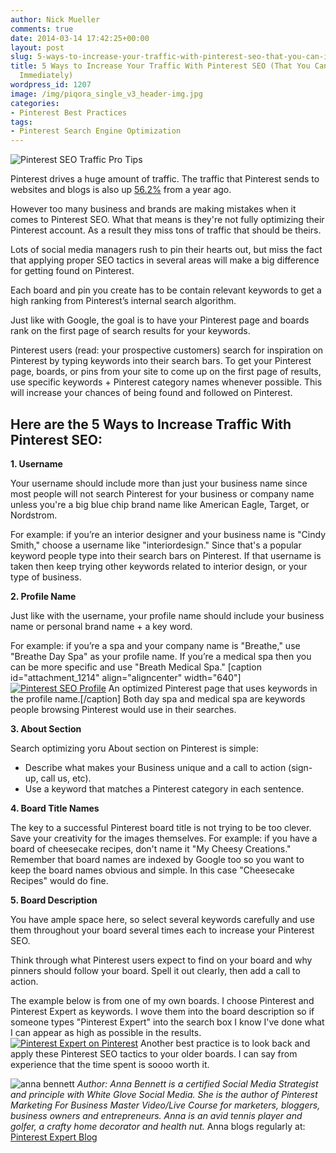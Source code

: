 ```yaml
---
author: Nick Mueller
comments: true
date: 2014-03-14 17:42:25+00:00
layout: post
slug: 5-ways-to-increase-your-traffic-with-pinterest-seo-that-you-can-implement-immediately
title: 5 Ways to Increase Your Traffic With Pinterest SEO (That You Can Implement
  Immediately)
wordpress_id: 1207
image: /img/piqora_single_v3_header-img.jpg
categories:
- Pinterest Best Practices
tags:
- Pinterest Search Engine Optimization
---
```


![Pinterest SEO Traffic Pro Tips](http://blog.piqora.com/wp-content/uploads/2014/03/Pinterest-SEO-Pro-Tips.jpg)

Pinterest drives a huge amount of traffic. The traffic that Pinterest sends to websites and blogs is also up [56.2%](http://blog.piqora.com/pinterest-analytics-mobile-revenue-from-pinterest-is-up-224/) from a year ago.

However too many business and brands are making mistakes when it comes to Pinterest SEO. What that means is they're not fully optimizing their Pinterest account. As a result they miss tons of traffic that should be theirs.

Lots of social media managers rush to pin their hearts out, but miss the fact that applying proper SEO tactics in several areas will make a big difference for getting found on Pinterest. 

Each board and pin you create has to be contain relevant keywords to get a high ranking from Pinterest’s internal search algorithm.

Just like with Google, the goal is to have your Pinterest page and boards rank on the first page of search results for your keywords.

Pinterest users (read: your prospective customers) search for inspiration on Pinterest by typing keywords into their search bars. To get your Pinterest page, boards, or pins from your site to come up on the first page of results, use specific keywords + Pinterest category names whenever possible. This will increase your chances of being found and followed on Pinterest. 


## Here are the 5 Ways to Increase Traffic With Pinterest SEO:


<!-- more -->
**1. Username**

Your username should include more than just your business name since most people will not search Pinterest for your business or company name unless you're a big blue chip brand name like American Eagle, Target, or Nordstrom. 

For example: if you’re an interior designer and your business name is "Cindy Smith," choose a username like "interiordesign." Since that's a popular keyword people type into their search bars on Pinterest. If that username is taken then keep trying other keywords related to interior design, or your type of business.

**2. Profile Name**

Just like with the username, your profile name should include your business name or personal brand name + a key word.

For example: if you’re a spa and your company name is "Breathe," use "Breathe Day Spa" as your profile name. If you’re a medical spa then you can be more specific and use "Breath Medical Spa." 
[caption id="attachment_1214" align="aligncenter" width="640"][![Pinterest SEO Profile](http://blog.piqora.com/wp-content/uploads/2014/03/Havens-Day-Spa.png)](http://blog.piqora.com/wp-content/uploads/2014/03/Havens-Day-Spa.png) An optimized Pinterest page that uses keywords in the profile name.[/caption]
Both day spa and medical spa are keywords people browsing Pinterest would use in their searches.

**3. About Section**

Search optimizing yoru About section on Pinterest is simple:

- Describe what makes your Business unique and a call to action (sign-up, call us, etc).
- Use a keyword that matches a Pinterest category in each sentence.

**4. Board Title Names**

The key to a successful Pinterest board title is not trying to be too clever. Save your creativity for the images themselves. For example: if you have a board of cheesecake recipes, don't name it "My Cheesy Creations." Remember that board names are indexed by Google too so you want to keep the board names obvious and simple. In this case "Cheesecake Recipes" would do fine.

**5. Board Description**

You have ample space here, so select several keywords carefully and use them throughout your board several times each to increase your Pinterest SEO.

Think through what Pinterest users expect to find on your board and why pinners should follow your board. Spell it out clearly, then add a call to action.

The example below is from one of my own boards. I choose Pinterest and Pinterest Expert as keywords. I wove them into the board description so if someone types "Pinterest Expert" into the search box I know I've done what I can appear as high as possible in the results.
[![Pinterest Expert on Pinterest](http://blog.piqora.com/wp-content/uploads/2014/03/Pinterest-Expert1.png)](http://www.pinterest.com/wglvsocialmedia/pinterest-expert-blog-posts-pinterest-tips-for-bus/)
Another best practice is to look back and apply these Pinterest SEO tactics to your older boards. I can say from experience that the time spent is soooo worth it.

![anna bennett](http://blog.piqora.com/wp-content/uploads/2014/03/profile-picture-anna-bennett-pinterest-expert-300x227.jpg)
_Author: Anna Bennett is a certified Social Media Strategist and principle with White Glove Social Media. She is the author of Pinterest Marketing For Business Master Video/Live Course for marketers, bloggers, business owners and entrepreneurs. Anna is an avid tennis player and golfer, a crafty home decorator and health nut._ Anna blogs regularly at: [Pinterest Expert Blog](http://www.whiteglovesocialmedia.com/pinterest-expert-social-media-marketing-blog/)
